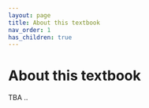 ```yaml
---
layout: page
title: About this textbook
nav_order: 1
has_children: true
---
```


# About this textbook

TBA ..